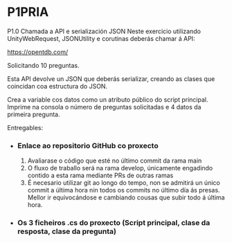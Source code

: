# P1PRIA
P1.0 Chamada a API e serialización JSON
Neste exercicio utilizando UnityWebRequest, JSONUtility e corutinas deberás chamar á API:

https://opentdb.com/

Solicitando 10 preguntas.

Esta API devolve un JSON que deberás serializar, creando as clases que coincidan coa estructura do JSON.

Crea a variable cos datos como un atributo público do script principal. Imprime na consola o número de preguntas solicitadas e 4 datos da primeira pregunta.

Entregables:

* ### Enlace ao repositorio GitHub co proxecto
  1. Avaliarase o código que esté no último commit da rama main
  2. O fluxo de traballo será na rama develop, únicamente engadindo contido a esta rama mediante PRs de outras ramas
  3. É necesario utilizar git ao longo do tempo, non se admitirá un único commit a última hora nin todos os commits no último día ás presas. Mellor ir equivocándose e cambiando cousas que subir todo á última hora.
* ### Os 3 ficheiros .cs do proxecto (Script principal, clase da resposta, clase da pregunta)
